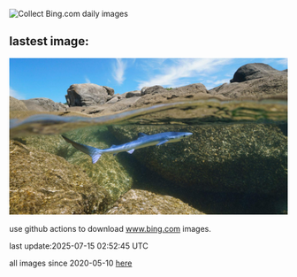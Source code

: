 ![Collect Bing.com daily images](https://github.com/counter2015/bing-daily-images/workflows/Collect%20Bing.com%20daily%20images/badge.svg)
## lastest image:
![](images/img.jpg)

use github actions to download www.bing.com images.

last update:2025-07-15 02:52:45 UTC

all images since 2020-05-10 [here](https://github.com/counter2015/bing-daily-images/tree/master/images) 
